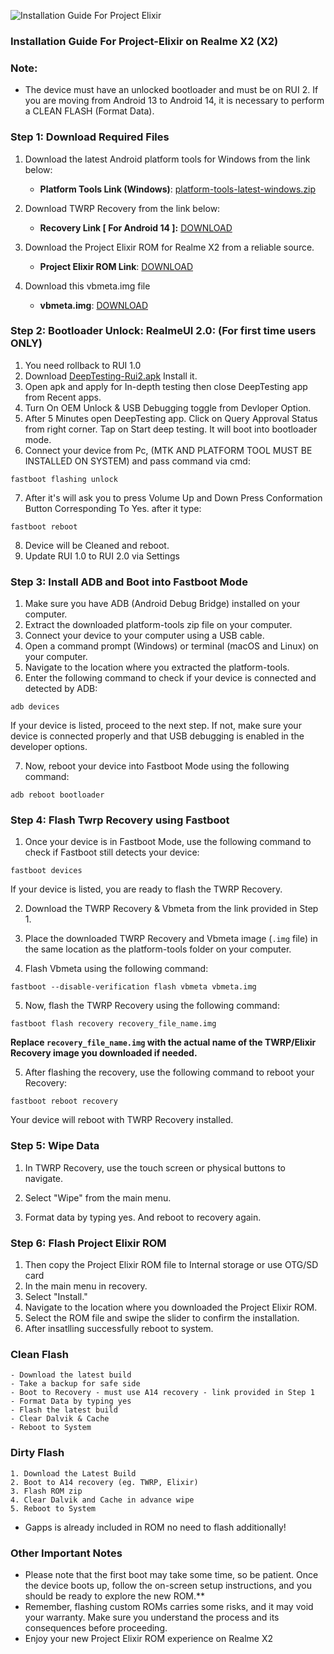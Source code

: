 ![Installation Guide For Project Elixir](https://i.imgur.com/42LxtAl.png)

### Installation Guide For Project-Elixir on Realme X2 (X2)

###  **Note:** 
- The device must have an unlocked bootloader and must be on RUI 2. If you are moving from Android 13 to Android 14, it is necessary to perform a CLEAN FLASH (Format Data).

### Step 1: Download Required Files
1. Download the latest Android platform tools for Windows from the link below:
   - **Platform Tools Link (Windows)**: [platform-tools-latest-windows.zip](https://dl.google.com/android/repository/platform-tools-latest-windows.zip)

2. Download TWRP Recovery from the link below:
   - **Recovery Link [ For Android 14 ]:** [DOWNLOAD](https://github.com/Retypolkg/android_device_realme_X2-recovery/releases/tag/twrpAndroid14)

3. Download the Project Elixir ROM for Realme X2 from a reliable source.
   - **Project Elixir ROM Link**: [DOWNLOAD](https://projectelixiros.com/download)

4. Download this vbmeta.img file
   - **vbmeta.img**: [DOWNLOAD](http://t.me/MissRose_bot?start=notes_-1001602294472_1424788)

### Step 2: Bootloader Unlock: RealmeUI 2.0: (For first time users ONLY)
1. You need rollback to RUI 1.0
2. Download [DeepTesting-Rui2.apk](https://sourceforge.net/projects/kousick-android-project/files/RMX2020-ROMs/RealmeUI%20Stuffs/2.0/DeepTesting-Rui2.apk/download) Install it.
3. Open apk and apply for In-depth testing then close DeepTesting app from Recent apps.
4. Turn On OEM Unlock & USB Debugging toggle from Devloper Option.
5. After 5 Minutes open DeepTesting app. Click on Query Approval Status from right corner. Tap on Start deep testing. It will boot into bootloader mode.
6. Connect your device from Pc, (MTK AND PLATFORM TOOL MUST BE INSTALLED ON SYSTEM) and pass command via cmd:
```
fastboot flashing unlock
```

7. After it's will ask you to press Volume Up and Down Press Conformation Button Corresponding To Yes. after it type:
```
fastboot reboot
```

8. Device will be Cleaned and reboot.
9. Update RUI 1.0 to RUI 2.0 via Settings

### Step 3: Install ADB and Boot into Fastboot Mode
1. Make sure you have ADB (Android Debug Bridge) installed on your computer. 
2. Extract the downloaded platform-tools zip file on your computer.
3. Connect your device to your computer using a USB cable.
4. Open a command prompt (Windows) or terminal (macOS and Linux) on your computer.
5. Navigate to the location where you extracted the platform-tools.
6. Enter the following command to check if your device is connected and detected by ADB:
```
adb devices
```

If your device is listed, proceed to the next step. If not, make sure your device is connected properly and that USB debugging is enabled in the developer options.

7. Now, reboot your device into Fastboot Mode using the following command:
```
adb reboot bootloader
```

### Step 4: Flash Twrp Recovery using Fastboot
1. Once your device is in Fastboot Mode, use the following command to check if Fastboot still detects your device:
```
fastboot devices
```

If your device is listed, you are ready to flash the TWRP Recovery.

2. Download the TWRP Recovery & Vbmeta from the link provided in Step 1.

3. Place the downloaded TWRP Recovery and Vbmeta image (`.img` file) in the same location as the platform-tools folder on your computer.

4. Flash Vbmeta using the following command:
```
fastboot --disable-verification flash vbmeta vbmeta.img
```

5. Now, flash the TWRP Recovery using the following command:
```
fastboot flash recovery recovery_file_name.img
```

**Replace `recovery_file_name.img` with the actual name of the TWRP/Elixir Recovery image you downloaded if needed.**

5. After flashing the recovery, use the following command to reboot your Recovery:
```
fastboot reboot recovery
```

Your device will reboot with TWRP Recovery installed.

### Step 5: Wipe Data
1. In TWRP Recovery, use the touch screen or physical buttons to navigate.

2. Select "Wipe" from the main menu.

3. Format data by typing yes. And reboot to recovery again.

### Step 6: Flash Project Elixir ROM
1. Then copy the Project Elixir ROM file to Internal storage or use OTG/SD card
2. In the main menu in recovery.
3. Select "Install."
4. Navigate to the location where you downloaded the Project Elixir ROM.
5. Select the ROM file and swipe the slider to confirm the installation.
6. After insatlling successfully reboot to system.


### Clean Flash
```
- Download the latest build
- Take a backup for safe side
- Boot to Recovery - must use A14 recovery - link provided in Step 1
- Format Data by typing yes
- Flash the latest build
- Clear Dalvik & Cache
- Reboot to System
```

### Dirty Flash
```
1. Download the Latest Build
2. Boot to A14 recovery (eg. TWRP, Elixir)
3. Flash ROM zip
4. Clear Dalvik and Cache in advance wipe
5. Reboot to System
```
- Gapps is already included in ROM no need to flash additionally!

### Other Important Notes

- Please note that the first boot may take some time, so be patient. Once the device boots up, follow the on-screen setup instructions, and you should be ready to explore the new ROM.**
- Remember, flashing custom ROMs carries some risks, and it may void your warranty. Make sure you understand the process and its consequences before proceeding.
- Enjoy your new Project Elixir ROM experience on Realme X2

